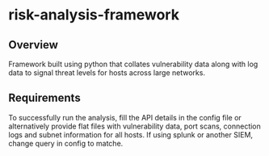 # risk-analysis-framework

## Overview
Framework built using python that collates vulnerability data along with log data to signal threat levels for hosts across large networks.

## Requirements
To successfully run the analysis, fill the API details in the config file or alternatively provide flat files with vulnerability data, port scans, connection logs and subnet information for all hosts. If using splunk or another SIEM, change query in config to matche.

